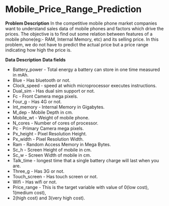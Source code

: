 # Mobile_Price_Range_Prediction

**Problem Description**
In the competitive mobile phone market companies want to understand sales data of mobile phones and factors which drive the prices. The objective is to find out some relation between features of a mobile phone(eg:- RAM, Internal Memory, etc) and its selling price. In this problem, we do not have to predict the actual price but a price range indicating how high the price is.

**Data Description**
**Data fields**

* Battery_power - Total energy a battery can store in one time measured in mAh.
* Blue - Has bluetooth or not.
* Clock_speed - speed at which microprocessor executes instructions.
* Dual_sim - Has dual sim support or not.
* Fc - Front Camera mega pixels.
* Four_g - Has 4G or not.
* Int_memory - Internal Memory in Gigabytes.
* M_dep - Mobile Depth in cm.
* Mobile_wt - Weight of mobile phone.
* N_cores - Number of cores of processor.
* Pc - Primary Camera mega pixels.
* Px_height - Pixel Resolution Height.
* Px_width - Pixel Resolution Width.
* Ram - Random Access Memory in Mega Bytes.
* Sc_h - Screen Height of mobile in cm.
* Sc_w - Screen Width of mobile in cm.
* Talk_time - longest time that a single battery charge will last when you are.
* Three_g - Has 3G or not.
* Touch_screen - Has touch screen or not.
* Wifi - Has wifi or not.
* Price_range - This is the target variable with value of 0(low cost), 1(medium cost),
* 2(high cost) and 3(very high cost).
